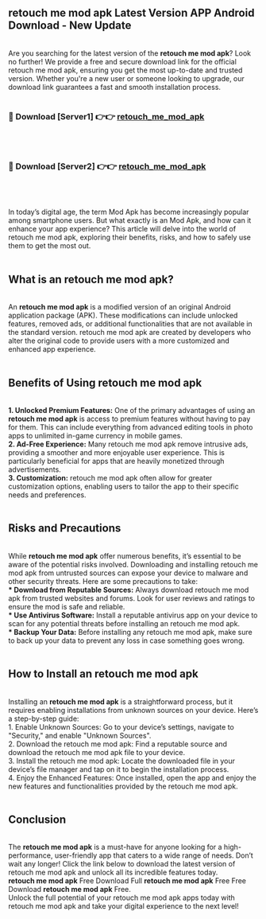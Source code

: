 ## retouch me mod apk Latest Version APP Android Download - New Update
<br>
Are you searching for the latest version of the <strong>retouch me mod apk</strong>? Look no further! We provide a free and secure download link for the official retouch me mod apk, ensuring you get the most up-to-date and trusted version. Whether you're a new user or someone looking to upgrade, our download link guarantees a fast and smooth installation process.
<br>
<br>
<h3>🔴 Download [Server1] 👉👉 <a href="https://modyolo.store/retouch+me+mod+apk">retouch_me_mod_apk</a></h3><br>
<br>
<h3>🔴 Download [Server2] 👉👉 <a href="https://modyolo.store/retouch+me+mod+apk">retouch_me_mod_apk</a></h3><br>
<br>
<br>
In today’s digital age, the term Mod Apk has become increasingly popular among smartphone users. But what exactly is an Mod Apk, and how can it enhance your app experience? This article will delve into the world of retouch me mod apk, exploring their benefits, risks, and how to safely use them to get the most out.
<br>
<br>
<h2>What is an retouch me mod apk?</h2>
<br>
An <strong>retouch me mod apk</strong> is a modified version of an original Android application package (APK). These modifications can include unlocked features, removed ads, or additional functionalities that are not available in the standard version. retouch me mod apk are created by developers who alter the original code to provide users with a more customized and enhanced app experience.
<br>
<br>
<h2>Benefits of Using retouch me mod apk</h2>
<br>
<strong> 1. Unlocked Premium Features:</strong> One of the primary advantages of using an <strong>retouch me mod apk</strong> is access to premium features without having to pay for them. This can include everything from advanced editing tools in photo apps to unlimited in-game currency in mobile games.
<br>
<strong> 2. Ad-Free Experience:</strong> Many retouch me mod apk remove intrusive ads, providing a smoother and more enjoyable user experience. This is particularly beneficial for apps that are heavily monetized through advertisements.
<br>
<strong> 3. Customization:</strong> retouch me mod apk often allow for greater customization options, enabling users to tailor the app to their specific needs and preferences.
<br>
<br>
<h2>Risks and Precautions</h2>
<br>
While <strong>retouch me mod apk</strong> offer numerous benefits, it’s essential to be aware of the potential risks involved. Downloading and installing retouch me mod apk from untrusted sources can expose your device to malware and other security threats. Here are some precautions to take:
<br>
<strong> * Download from Reputable Sources:</strong> Always download retouch me mod apk from trusted websites and forums. Look for user reviews and ratings to ensure the mod is safe and reliable.
<br>
<strong> * Use Antivirus Software:</strong> Install a reputable antivirus app on your device to scan for any potential threats before installing an retouch me mod apk.
<br>
<strong> * Backup Your Data:</strong> Before installing any retouch me mod apk, make sure to back up your data to prevent any loss in case something goes wrong.
<br>
<br>
<h2>How to Install an retouch me mod apk</h2>
<br>
Installing an <strong>retouch me mod apk</strong> is a straightforward process, but it requires enabling installations from unknown sources on your device. Here’s a step-by-step guide:
<br>
 1. Enable Unknown Sources: Go to your device’s settings, navigate to "Security," and enable "Unknown Sources".
<br>
 2. Download the retouch me mod apk: Find a reputable source and download the retouch me mod apk file to your device.
<br>
 3. Install the retouch me mod apk: Locate the downloaded file in your device’s file manager and tap on it to begin the installation process.
<br>
 4. Enjoy the Enhanced Features: Once installed, open the app and enjoy the new features and functionalities provided by the retouch me mod apk.
<br>
<br>
<h2><strong>Conclusion</strong></h2>
<br>
The <strong>retouch me mod apk</strong> is a must-have for anyone looking for a high-performance, user-friendly app that caters to a wide range of needs. Don’t wait any longer! Click the link below to download the latest version of retouch me mod apk and unlock all its incredible features today.
<br>
<strong>retouch me mod apk</strong> Free Download Full <strong>retouch me mod apk</strong> Free Free Download <strong>retouch me mod apk</strong> Free.
<br>
Unlock the full potential of your retouch me mod apk apps today with retouch me mod apk and take your digital experience to the next level!